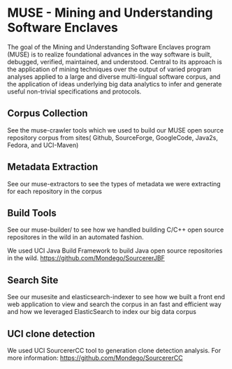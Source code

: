 MUSE - Mining and Understanding Software Enclaves
======
The goal of the Mining and Understanding Software Enclaves program (MUSE) is to realize foundational advances in the way software is built, debugged, verified, maintained, and understood.  Central to its approach is the application of mining techniques over the output of varied program analyses applied to a large and diverse multi-lingual software corpus, and the application of ideas underlying big data analytics to infer and generate useful non-trivial specifications and protocols.

Corpus Collection
-----------------

See the muse-crawler tools which we used to build our MUSE open source repository corpus from sites( Github, SourceForge, GoogleCode, Java2s, Fedora, and UCI-Maven)

Metadata Extraction
-------------------

See our muse-extractors to see the types of metadata we were extracting for each repository in the corpus

Build Tools
-----------

See our muse-builder/ to see how we handled building C/C++ open source repositores in the wild in an automated fashion.

We used UCI Java Build Framework to build Java open source repositories in the wild.
https://github.com/Mondego/SourcererJBF

Search Site
-----------

See our musesite and elasticsearch-indexer to see how we built a front end web application to view and search the corpus in an fast and efficient way and how we leveraged ElasticSearch to index our big data corpus

UCI clone detection
-------------------

We used UCI SourcererCC tool to generation clone detection analysis.  For more information:
https://github.com/Mondego/SourcererCC
